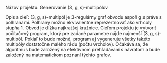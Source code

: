 Názov projektu: Generovanie (3, g, s)-multipólov

Opis a cieľ: (3, g, s)-multipól je 3-regulárny graf obvodu aspoň g s práve s polhranami.
Polhrany možno ekvivalentne reprezertnovať ako vrhcoly stupňa 1. Obvod je dĺžka najkratšej kružnice.
Cieľom projektu je vytvoriť počítačový program, ktorý pre zadané parametre nájde najmenší (3, g, s)-multipól.
Pokiaľ to bude možné, program aj vygeneruje všetky takéto multipóly dostatočne malého rádu (počtu vrcholov).
Očakáva sa, že algoritmus bude založený na efektívnom prehľadávaní s návratom a bude založený na matematickom poznaní týchto grafov. 
